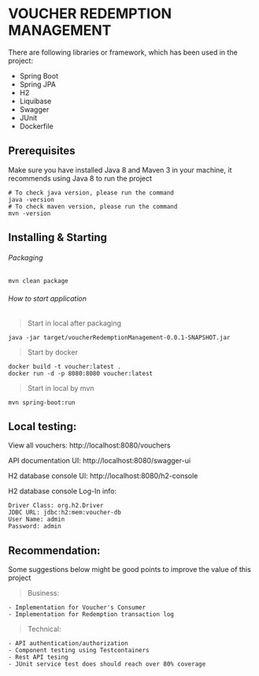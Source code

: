 # VOUCHER REDEMPTION MANAGEMENT

There are following libraries or framework, which has been used in the project:
- Spring Boot
- Spring JPA
- H2
- Liquibase
- Swagger
- JUnit
- Dockerfile


## Prerequisites
Make sure you have installed Java 8 and Maven 3 in your machine, it recommends using Java 8 to run the project
```$xslt
# To check java version, please run the command
java -version
# To check maven version, please run the command
mvn -version
```

## Installing & Starting

###### Packaging  
```$xslt
mvn clean package

```

###### How to start application
> Start in local after packaging
```
java -jar target/voucherRedemptionManagement-0.0.1-SNAPSHOT.jar
```

> Start by docker
```
docker build -t voucher:latest .
docker run -d -p 8080:8080 voucher:latest
```

> Start in local by mvn
```
mvn spring-boot:run
```

## Local testing:
View all vouchers: http://localhost:8080/vouchers

API documentation UI: http://localhost:8080/swagger-ui

H2 database console UI: http://localhost:8080/h2-console

H2 database console Log-In info:
    
    Driver Class: org.h2.Driver
    JDBC URL: jdbc:h2:mem:voucher-db
    User Name: admin
    Password: admin

## Recommendation:
Some suggestions below might be good points to improve the value of this project

> Business:
```
- Implementation for Voucher's Consumer
- Implementation for Redemption transaction log
```
> Technical:
```
- API authentication/authorization
- Component testing using Testcontainers
- Rest API tesing
- JUnit service test does should reach over 80% coverage
```
